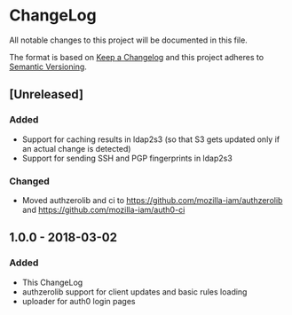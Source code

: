 # ChangeLog 
All notable changes to this project will be documented in this file.

The format is based on [Keep a Changelog](http://keepachangelog.com/en/1.0.0/)
and this project adheres to [Semantic Versioning](http://semver.org/spec/v2.0.0.html).

## [Unreleased]
### Added
- Support for caching results in ldap2s3 (so that S3 gets updated only if an actual change is detected)
- Support for sending SSH and PGP fingerprints in ldap2s3

### Changed
- Moved authzerolib and ci to https://github.com/mozilla-iam/authzerolib and https://github.com/mozilla-iam/auth0-ci

## 1.0.0 - 2018-03-02
### Added
- This ChangeLog
- authzerolib support for client updates and basic rules loading
- uploader for auth0 login pages
